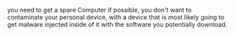 you need to get a spare Computer if possible, you don't want to contaminate your personal device, with a device that is most likely going to get malware injected inside of it with the software you potentially download. 